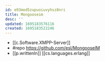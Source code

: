 ```yaml
---
id: e93mod5zupuoiuvyhsz8nri
title: Mongooseim
desc: ''
updated: 1695183576116
created: 1695183522246
---
```


- [[c.Software.XMPP-Server]]
- #repo https://github.com/esl/MongooseIM
- [[p.writtenIn]] [[cs.languages.erlang]]